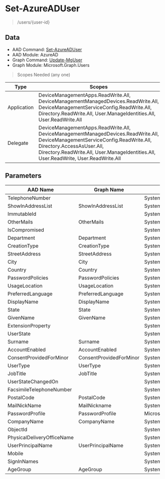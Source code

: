 # Set-AzureADUser

> /users/{user-id}

## Data

+ AAD Command: [Set-AzureADUser](https://docs.microsoft.com/en-us/powershell/module/AzureAD/Set-AzureADUser)
+ AAD Module: AzureAD
+ Graph Command: [Update-MgUser](https://docs.microsoft.com/en-us/powershell/module/Microsoft.Graph.Users/Update-MgUser)
+ Graph Module: Microsoft.Graph.Users

> Scopes Needed (any one)

|Type|Scopes|
|---|---|
|Application|DeviceManagementApps.ReadWrite.All, DeviceManagementManagedDevices.ReadWrite.All, DeviceManagementServiceConfig.ReadWrite.All, Directory.ReadWrite.All, User.ManageIdentities.All, User.ReadWrite.All|
|Delegate|DeviceManagementApps.ReadWrite.All, DeviceManagementManagedDevices.ReadWrite.All, DeviceManagementServiceConfig.ReadWrite.All, Directory.AccessAsUser.All, Directory.ReadWrite.All, User.ManageIdentities.All, User.ReadWrite, User.ReadWrite.All|

## Parameters

|AAD Name|Graph Name|AAD Type|Graph Type|Infos|
|---|---|---|---|---|
|TelephoneNumber||System.String|||
|ShowInAddressList|ShowInAddressList|System.Nullable/System.Boolean|System.Management.Automation.SwitchParameter||
|ImmutableId||System.String|||
|OtherMails|OtherMails|System.Collections.Generic.List/System.String|System.String[]||
|IsCompromised||System.Nullable/System.Boolean|||
|Department|Department|System.String|System.String||
|CreationType|CreationType|System.String|System.String||
|StreetAddress|StreetAddress|System.String|System.String||
|City|City|System.String|System.String||
|Country|Country|System.String|System.String||
|PasswordPolicies|PasswordPolicies|System.String|System.String||
|UsageLocation|UsageLocation|System.String|System.String||
|PreferredLanguage|PreferredLanguage|System.String|System.String||
|DisplayName|DisplayName|System.String|System.String||
|State|State|System.String|System.String||
|GivenName|GivenName|System.String|System.String||
|ExtensionProperty||System.Collections.Generic.Dictionary`2[[System.String|||
|UserState||System.String|||
|Surname|Surname|System.String|System.String||
|AccountEnabled|AccountEnabled|System.Nullable/System.Boolean|System.Management.Automation.SwitchParameter||
|ConsentProvidedForMinor|ConsentProvidedForMinor|System.String|System.String||
|UserType|UserType|System.String|System.String||
|JobTitle|JobTitle|System.String|System.String||
|UserStateChangedOn||System.String|||
|FacsimileTelephoneNumber||System.String|||
|PostalCode|PostalCode|System.String|System.String||
|MailNickName|MailNickname|System.String|System.String||
|PasswordProfile|PasswordProfile|Microsoft.Open.AzureAD.Model.PasswordProfile|Microsoft.Graph.PowerShell.Models.IMicrosoftGraphPasswordProfile||
|CompanyName|CompanyName|System.String|System.String||
|ObjectId||System.String|||
|PhysicalDeliveryOfficeName||System.String|||
|UserPrincipalName|UserPrincipalName|System.String|System.String||
|Mobile||System.String|||
|SignInNames||System.Collections.Generic.List/Microsoft.Open.AzureAD.Model.SignInName|||
|AgeGroup|AgeGroup|System.String|System.String||

